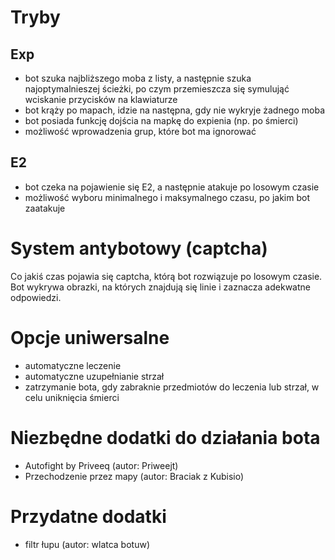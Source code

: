 # Tryby

## Exp
- bot szuka najbliższego moba z listy, a następnie szuka najoptymalnieszej ścieżki, po czym przemieszcza się symulująć wciskanie przycisków na klawiaturze
- bot krąży po mapach, idzie na następna, gdy nie wykryje żadnego moba
- bot posiada funkcję dojścia na mapkę do expienia (np. po śmierci)
- możliwość wprowadzenia grup, które bot ma ignorować

## E2
- bot czeka na pojawienie się E2, a następnie atakuje po losowym czasie
- możliwość wyboru minimalnego i maksymalnego czasu, po jakim bot zaatakuje

# System antybotowy (captcha)
Co jakiś czas pojawia się captcha, którą bot rozwiązuje po losowym czasie.
Bot wykrywa obrazki, na których znajdują się linie i zaznacza adekwatne odpowiedzi.

# Opcje uniwersalne
- automatyczne leczenie 
- automatyczne uzupełnianie strzał
- zatrzymanie bota, gdy zabraknie przedmiotów do leczenia lub strzał, w celu uniknięcia śmierci

# Niezbędne dodatki do działania bota
- Autofight by Priveeq (autor: Priweejt)
- Przechodzenie przez mapy (autor: Braciak z Kubisio)

# Przydatne dodatki 
- filtr łupu (autor: wlatca botuw)
